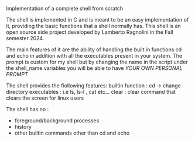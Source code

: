 Implementation of a complete shell from scratch

The shell is implemented in C and is meant to be an easy implementation of it, providing the basic functions that a shell normally has.
This shell is an open source side project developed by Lamberto Ragnolini in the Fall semester 2024.

The main features of it are the ability of handling the built in functions cd and echo in addition with all the executables present in your system.
The prompt is custom for my shell but by changing the name in the script under the shell_name variables you will be able to have *YOUR OWN PERSONAL PROMPT*

The shell provides the fiollowing features:
builtin function :
cd -> change directory
executables :
i.e ls, ls-l , cat etc...
clear :
clear command that clears the screen for linux users

The shell has no :
  - foreground/background processes
  - history
  - other builtin commands other than cd and echo
  
